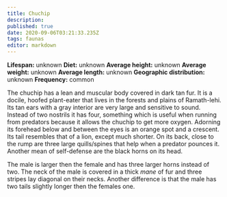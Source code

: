 ```yaml
---
title: Chuchip
description: 
published: true
date: 2020-09-06T03:21:33.235Z
tags: faunas 
editor: markdown
---
```

<!-- infobox starts -->
**Lifespan:** unknown
**Diet:** unknown
**Average height:** unknown
**Average weight:** unknown
**Average length:** unknown
**Geographic distribution:** unknown
**Frequency:** common
<!-- infobox ends -->

The chuchip has a lean and muscular body covered in dark tan fur. It is a docile, hoofed plant-eater that lives in the forests and plains of Ramath-lehi. Its tan ears with a gray interior are very large and sensitive to sound. Instead of two nostrils it has four, something which is useful when running from predators because it allows the chuchip to get more oxygen. Adorning its forehead below and between the eyes is an orange spot and a crescent. Its tail resembles that of a lion, except much shorter. On its back, close to the rump are three large quills/spines that help when a predator pounces it. Another mean of self-defense are the black horns on its head.

The male is larger then the female and has three larger horns instead of two. The neck of the male is covered in a thick *mane* of fur and three stripes lay diagonal on their necks. Another difference is that the male has two tails slightly longer then the females one.